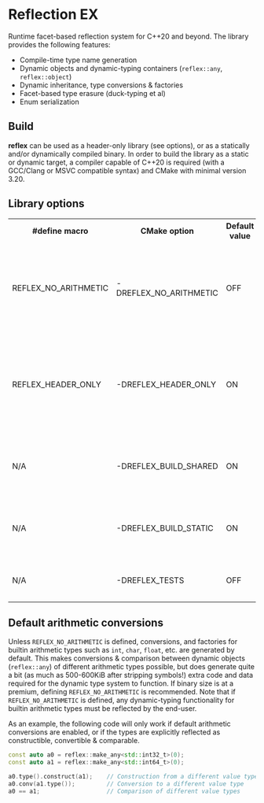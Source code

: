 # Reflection EX

Runtime facet-based reflection system for C++20 and beyond.
The library provides the following features:

* Compile-time type name generation
* Dynamic objects and dynamic-typing containers (`reflex::any`, `reflex::object`)
* Dynamic inheritance, type conversions & factories
* Facet-based type erasure (duck-typing et al)
* Enum serialization

## Build

**reflex** can be used as a header-only library (see options), or as a statically and/or dynamically compiled binary.
In order to build the library as a static or dynamic target, a compiler capable of C++20 is required (with a GCC/Clang
or MSVC compatible syntax) and CMake with minimal version 3.20.

## Library options

<table>
  <tr><th>#define macro</th><th>CMake option</th><th>Default value</th><th>Description</th></tr>
  <tr>
    <td>REFLEX_NO_ARITHMETIC</td>
    <td>-DREFLEX_NO_ARITHMETIC</td>
    <td>OFF</td>
    <td>Disables generation of default conversions & constructors for arithmetic types</td>
  </tr>
  <tr>
    <td>REFLEX_HEADER_ONLY</td>
    <td>-DREFLEX_HEADER_ONLY</td>
    <td>ON</td>
    <td>Switches the library to header-only mode and toggles build of the `reflex-interface` CMake target</td>
  </tr>
  <tr>
    <td>N/A</td>
    <td>-DREFLEX_BUILD_SHARED</td>
    <td>ON</td>
    <td>Toggles build of the `reflex-shared` CMake target</td>
  </tr>
  <tr>
    <td>N/A</td>
    <td>-DREFLEX_BUILD_STATIC</td>
    <td>ON</td>
    <td>Toggles build of the `reflex-static` CMake target</td>
  </tr>
  <tr>
    <td>N/A</td>
    <td>-DREFLEX_TESTS</td>
    <td>OFF</td>
    <td>Toggles build of the unit test target</td>
  </tr>
</table>

## Default arithmetic conversions

Unless `REFLEX_NO_ARITHMETIC` is defined, conversions, and factories for builtin arithmetic types such
as `int`, `char`, `float`, etc. are generated by default. This makes conversions & comparison between dynamic
objects (`reflex::any`) of different arithmetic types possible, but does generate quite a bit (as much as 500-600KiB
after stripping symbols!) extra code and data required for the dynamic type system to function. If binary size is at a
premium, defining `REFLEX_NO_ARITHMETIC` is recommended. Note that if `REFLEX_NO_ARITHMETIC` is defined, any
dynamic-typing functionality for builtin arithmetic types must be reflected by the end-user.

As an example, the following code will only work if default arithmetic conversions are enabled,
or if the types are explicitly reflected as constructible, convertible & comparable.

```cpp
const auto a0 = reflex::make_any<std::int32_t>(0);
const auto a1 = reflex::make_any<std::int64_t>(0);

a0.type().construct(a1);    // Construction from a different value type
a0.conv(a1.type());         // Conversion to a different value type
a0 == a1;                   // Comparison of different value types
```